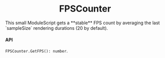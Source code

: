<h1 align="center">FPSCounter</h1>
This small ModuleScript gets a **stable** FPS count by averaging the last `sampleSize` rendering durations (20 by default).

#### API
`FPSCounter.GetFPS(): number`.
